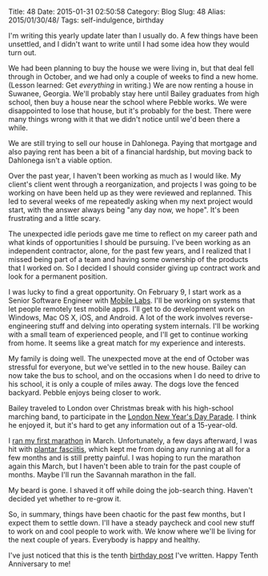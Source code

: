 Title: 48
Date: 2015-01-31 02:50:58
Category: Blog
Slug: 48
Alias: 2015/01/30/48/
Tags: self-indulgence, birthday


I'm writing this yearly update later than I usually do. A few things have been unsettled, and I didn't want to write until I had some idea how they would turn out.
<!--break-->
We had been planning to buy the house we were living in, but that deal fell through in October, and we had only a couple of weeks to find a new home. (Lesson learned: Get _everything_ in writing.) We are now renting a house in Suwanee, Georgia. We'll probably stay here until Bailey graduates from high school, then buy a house near the school where Pebble works. We were disappointed to lose that house, but it's probably for the best. There were many things wrong with it that we didn't notice until we'd been there a while.

We are still trying to sell our house in Dahlonega. Paying that mortgage and also paying rent has been a bit of a financial hardship, but moving back to Dahlonega isn't a viable option.

Over the past year, I haven't been working as much as I would like. My client's client went through a reorganization, and projects I was going to be working on have been held up as they were reviewed and replanned. This led to several weeks of me repeatedly asking when my next project would start, with the answer always being "any day now, we hope". It's been frustrating and a little scary.

The unexpected idle periods gave me time to reflect on my career path and what kinds of opportunities I should be pursuing. I've been working as an independent contractor, alone, for the past few years, and I realized that I missed being part of a team and having some ownership of the products that I worked on. So I decided I should consider giving up contract work and look for a permanent position.

I was lucky to find a great opportunity. On February 9, I start work as a Senior Software Engineer with [Mobile Labs](http://mobilelabsinc/). I'll be working on systems that let people remotely test mobile apps. I'll get to do development work on Windows, Mac OS X, iOS, and Android. A lot of the work involves reverse-engineering stuff and delving into operating system internals. I'll be working with a small team of experienced people, and I'll get to continue working from home. It seems like a great match for my experience and interests.

My family is doing well. The unexpected move at the end of October was stressful for everyone, but we've settled in to the new house. Bailey can now take the bus to school, and on the occasions when I do need to drive to his school, it is only a couple of miles away. The dogs love the fenced backyard. Pebble enjoys being closer to work.

Bailey traveled to London over Christmas break with his high-school marching band, to participate in the [London New Year's Day Parade](http://lnydp.com). I think he enjoyed it, but it's hard to get any information out of a 15-year-old.

I [ran my first marathon](http://undefinedvalue.com/2014/03/24/2014-publix-georgia-marathon) in March. Unfortunately, a few days afterward, I was hit with [plantar fasciitis](http://en.wikipedia.org/wiki/Plantar_fasciitis), which kept me from doing any running at all for a few months and is still pretty painful. I was hoping to run the marathon again this March, but I haven't been able to train for the past couple of months. Maybe I'll run the Savannah marathon in the fall.

My beard is gone. I shaved it off while doing the job-search thing. Haven't decided yet whether to re-grow it.

So, in summary, things have been chaotic for the past few months, but I expect them to settle down. I'll have a steady paycheck and cool new stuff to work on and cool people to work with. We know where we'll be living for the next couple of years. Everybody is happy and healthy.

I've just noticed that this is the tenth [birthday post](http://undefinedvalue.com/category/tags/birthday) I've written. Happy Tenth Anniversary to me!
